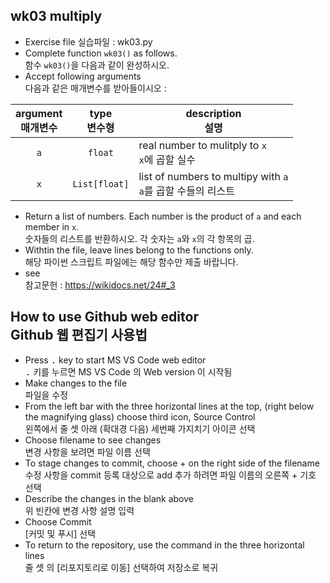 ## wk03 multiply

* Exercise file 실습파일 : wk03.py
* Complete function `wk03()` as follows.<br>함수 `wk03()`을 다음과 같이 완성하시오.
* Accept following arguments<br>다음과 같은 매개변수를 받아들이시오 :

argument<br>매개변수 | type<br>변수형 | description<br>설명
:-----:|:-----:|-----
`a` | `float` | real number to mulitply to `x`<br>`x`에 곱할 실수
`x` | `List[float]` | list of numbers to multipy with `a`<br>`a`를 곱할 수들의 리스트

* Return a list of numbers. Each number is the product of `a` and each member in `x`.<br>숫자들의 리스트를 반환하시오. 각 숫자는 `a`와 `x`의 각 항목의 곱.
* Withtin the file, leave lines belong to the functions only.<br>해당 파이썬 스크립트 파일에는 해당 함수만 제출 바랍니다.
* see<br>참고문헌 : https://wikidocs.net/24#_3

## How to use Github web editor<br>Github 웹 편집기 사용법
* Press <kbd>.</kbd> key to start MS VS Code web editor<br><kbd>.</kbd> 키를 누르면 MS VS Code 의 Web version 이 시작됨
* Make changes to the file<br>파일을 수정
* From the left bar with the three horizontal lines at the top, (right below the magnifying glass) choose third icon, Source Control<br>왼쪽에서 줄 셋 아래 (확대경 다음) 세번째 가지치기 아이콘 선택
* Choose filename to see changes<br>변경 사항을 보려면 파일 이름 선택
* To stage changes to commit, choose + on the right side of the filename <br>수정 사항을 commit 등록 대상으로 add 추가 하려면 파일 이름의 오른쪽 + 기호 선택
* Describe the changes in the blank above<br>위 빈칸에 변경 사항 설명 입력
* Choose Commit<br>[커밋 및 푸시] 선택
* To return to the repository, use the command in the three horizontal lines<br>줄 셋 의 [리포지토리로 이동] 선택하여 저장소로 복귀
